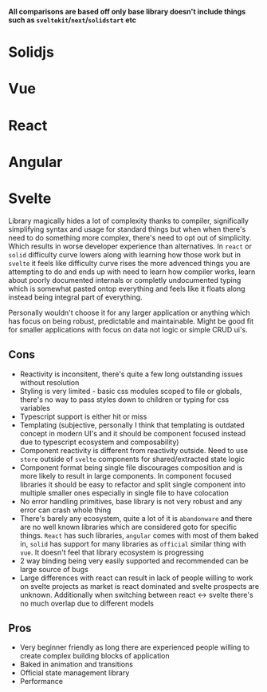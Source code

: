 **All comparisons are based off only base library doesn't include things such as `sveltekit`/`next`/`solidstart` etc**

# Solidjs

# Vue

# React

# Angular

# Svelte

Library magically hides a lot of complexity thanks to compiler, significally simplifying syntax and usage for standard things but when when there's need to do something more complex, there's need to opt out of simplicity. Which results in worse developer experience than alternatives. In `react` or `solid` difficulty curve lowers along with learning how those work but in `svelte` it feels like difficulty curve rises the more advenced things you are attempting to do and ends up with need to learn how compiler works, learn about poorly documented internals or completly undocumented typing which is somewhat pasted ontop everything and feels like it floats along instead being integral part of everything.

Personally wouldn't choose it for any larger application or anything which has focus on being robust, predictable and maintainable. Might be good fit for smaller applications with focus on data not logic or simple CRUD ui's.

## Cons

- Reactivity is inconsitent, there's quite a few long outstanding issues without resolution
- Styling is very limited - basic css modules scoped to file or globals, there's no way to pass styles down to children or typing for css variables
- Typescript support is either hit or miss
- Templating (subjective, personally I think that templating is outdated concept in modern UI's and it should be component focused instead due to typescript ecosystem and composability)
- Component reactivity is different from reactivity outside. Need to use `store` outside of `svelte` components for shared/extracted state logic
- Component format being single file discourages composition and is more likely to result in large components. In component focused libraries it should be easy to refactor and split single component into multiple smaller ones especially in single file to have colocation
- No error handling primitives, base library is not very robust and any error can crash whole thing
- There's barely any ecosystem, quite a lot of it is `abandonware` and there are no well known libraries which are considered goto for specific things. `React` has such libraries, `angular` comes with most of them baked in, `solid` has support for many libraries as `official` similar thing with `vue`. It doesn't feel that library ecosystem is progressing
- 2 way binding being very easily supported and recommended can be large source of bugs
- Large differences with react can result in lack of people willing to work on svelte projects as market is react dominated and svelte prospects are unknown. Additionally when switching between react <-> svelte there's no much overlap due to different models

## Pros

- Very beginner friendly as long there are experienced people willing to create complex building blocks of application
- Baked in animation and transitions
- Official state management library
- Performance